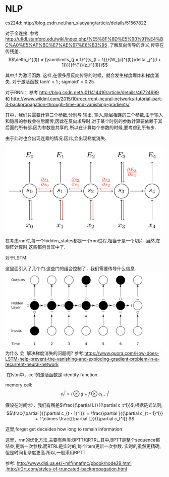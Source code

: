 # NLP

cs224d: http://blog.csdn.net/han_xiaoyang/article/details/51567822
	
对于全连接:
参考 http://ufldl.stanford.edu/wiki/index.php/%E5%8F%8D%E5%90%91%E4%BC%A0%E5%AF%BC%E7%AE%97%E6%B3%95 ,了解反向传导的含义,传导在传残差.
$$\delta_i^{(l)} = (\sum\limits_{j = 1}^{{s_{l + 1}}}{W_{ji}^{(l)}\delta _j^{(l + 1)}}){f^{'}}(z_i^{(l)})$$

其中,f 为激活函数. 这样,在很多层反向传导的时候，就会发生梯度爆炸和梯度消失. 对于激活函数 tanh' < 1 ; sigmoid' < 0.25.

对于RNN：
参考 http://blog.csdn.net/u011414416/article/details/46724699 和 http://www.wildml.com/2015/10/recurrent-neural-networks-tutorial-part-3-backpropagation-through-time-and-vanishing-gradients/

其中，我们只需要计算三个参数,分别与 输出, 输入,隐层相连的三个参数,由于输入和隐层的参数会往后面传,因此在反向求导时,对于某个时刻的参数计算要依赖于其后面的所有部.因为参数是共享的,所以在计算每个参数的时候,要考虑到所有步.

由于此时也会出现连乘的情况.因此,会出现梯度消失.

 ![image](https://github.com/cuixue/NLP/blob/master/RNN.png)
 
 在考虑rnn时,每一个hidden_states都是一个rnn过程,相当于是一个切片. 当然,在矩阵计算时,这些都包含其中了.
 
 对于LSTM:
 
 这里面引入了几个门.这些门的组合控制了，我们需要传导什么信息.
  ![image](https://github.com/cuixue/NLP/blob/master/gates.png)
 为什么 会
  解决梯度消失的问题呢? 参考:https://www.quora.com/How-does-LSTM-help-prevent-the-vanishing-and-exploding-gradient-problem-in-a-recurrent-neural-network
  
  在lstm中，cell的激活函数是 identity function.
  
 memory cell:
$$c_t^l = i \otimes g + f \otimes c_{t - 1}^l$$

假设在时间t步，我们有残差$\frac{{\partial L}}{{\partial c_t^l}}$,根据链式法则,
$$\frac{\partial }{{\partial c_{t - 1}^l}}: = \frac{\partial }{{\partial c_{t - 1}^l}} + f \otimes \frac{{\partial L}}{{\partial c_t^l}}
$$

这里,forget get deceides how long to remain information


这里，rnn的优化方法,主要有两类:BPTT和RTRL.其中,BPTT是整个sequence都结束,更新一次参数.而RTRL是实时的,每个item更新一次参数. 实时的虽然更精确,但是时间复杂度更高.所以,一般采用BPTT

参考: http://www.dlsi.ua.es/~mlf/nnafmc/pbook/node29.html  ,http://r2rt.com/styles-of-truncated-backpropagation.html




